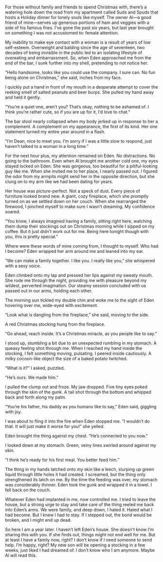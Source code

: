 For those without family and friends to spend Christmas with, there’s a watering hole down the road from my apartment called Suds and Spuds that hosts a Holiday dinner for lonely souls like myself. The owner Al—a good friend of mine—serves up generous portions of ham and veggies with a side of his famous fries. I’ve gone the past six years, but last year brought on something I was not accustomed to: female attention.

My inability to make eye contact with a woman is a result of years of low self-esteem. Overweight and balding since the age of seventeen, two decades of being invisible in the public led to an isolating lifestyle of overeating and embarrassment. So, when Eden approached me from the end of the bar, I sunk further into my shell, pretending to not notice her.

“Hello handsome, looks like you could use the company. I sure can. No fun being alone on Christmas,” she said, inches from my face.

I quickly put a hand in front of my mouth in a desperate attempt to cover the reeking smell of salted peanuts and beer burps. She pulled my hand away and held it gently.

“You’re a quiet one, aren’t you? That’s okay, nothing to be ashamed of. I think you’re rather cute, so if you are up for it, I’d love to chat.”

The bar stool nearly collapsed when my body jerked up in response to her a complement. A complement on my appearance, the first of its kind. Her one statement turned my entire year around in a flash.

“I’m Dean, nice to meet you. I’m sorry if I was a little slow to respond, just haven’t talked to a woman in a long time.”

For the next hour plus, my attention remained on Eden. No distractions. No going to the bathroom. Even when Al brought me another cold one, my eyes stayed locked on Eden. She was gorgeous, too beautiful for a pitiful-looking guy like me. When she invited me to her place, I nearly passed out. I figured the odor from my armpits might send her in the opposite direction, but she clung on to my arm like we had been dating for years.

Her house was picture-perfect. Not a speck of dust. Every piece of furniture looked brand new. A giant, cozy fireplace, which she promptly turned on as we settled down on her couch. When she rearranged the firewood, I pinched myself to make sure I wasn’t dreaming. My confidence soared.

“You know, I always imagined having a family, sitting right here, watching them dump their stockings out on Christmas morning while I sipped on my coffee. But it just didn’t work out for me. Being here tonight though with you, this is pretty special.”

Where were these words of mine coming from, I thought to myself. Who had I become? Eden wrapped her arm around me and leaned into my ear.

“We can make a family together. I like you. I really like you,” she whispered with a sexy voice.

Eden climbed onto my lap and pressed her lips against my sweaty mouth. She rode me through the night, providing me with pleasure beyond my wildest, perverted imagination. Our steamy session concluded with us passed out in our arms, holding each other.

The morning sun tickled my double chin and woke me to the sight of Eden hovering over me, wide-eyed with excitement. 

“Look what is dangling from the fireplace,” she said, moving to the side.

A red Christmas stocking hung from the fireplace.

“Go ahead, reach inside. It’s a Christmas miracle, as you people like to say.”

I stood up, stumbling a bit due to an unexpected rumbling in my stomach. A queasy feeling shot through me. When I reached my hand inside the stocking, I felt something moving, pulsating. I peered inside cautiously. A milky cocoon-like object the size of a baked potato twitched.

“What is it?” I asked, puzzled. 

“He’s ours. We made him.”

I pulled the clump out and froze. My jaw dropped. Five tiny eyes poked through the skin of the gunk. A tail shot through the bottom and whipped back and forth along my palm. 

“You’re his father, his daddy as you humans like to say,” Eden said, giggling with joy.

I was about to fling it into the fire when Eden stopped me. “I wouldn’t do that. It will just make it worse for you!” she yelled.

Eden brought the thing against my chest. “He’s connected to you now.”

I looked down at my stomach. Green, veiny lines swirled around against my skin.

“I think he’s ready for his first meal. You better feed him.”

The thing in my hands latched onto my skin like a leech, slurping up green liquid through little holes it had created. I screamed, but the thing only strengthened its latch on me. By the time the feeding was over, my stomach was considerably thinner. Eden took the gunk and wrapped it in a towel. I fell back on the couch.

Whatever Eden had implanted in me, now controlled me. I tried to leave the house, but a strong urge to stay and take care of the thing reeled me back into Eden’s arms. We were family, and deep down, I hated it. Hated what I had become. But I knew I had to stay. If I stepped out, the bond would be broken, and I might end up dead. 

So here I am a year later. I haven’t left Eden’s house. She doesn’t know I’m sharing this with you. If she finds out, things might not end well for me. But at least I have a family now, right? I don’t know if I need someone to send help. I’m happy, right? My new son will be opening a stocking in a few weeks, just liked I had dreamed of. I don’t know who I am anymore.  Maybe Al will read this.